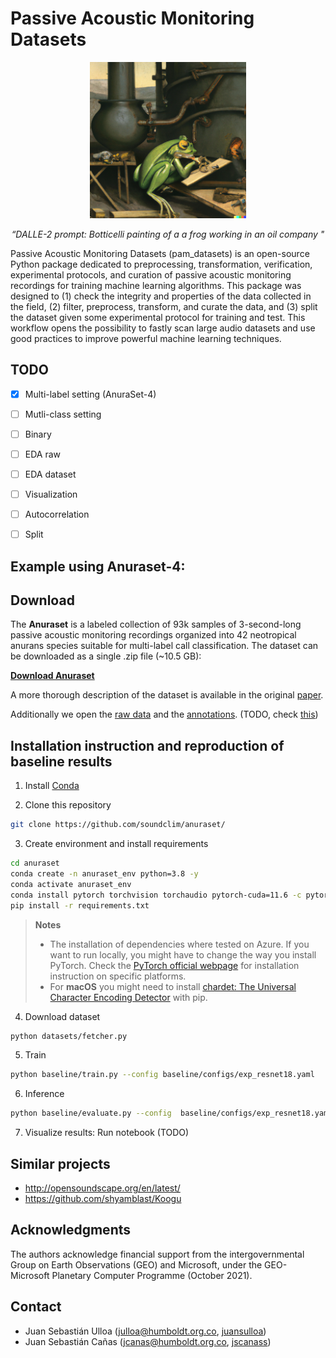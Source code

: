 # Passive Acoustic Monitoring Datasets


<div align="center">

<img class="img-fluid" src="assets/dalle_botticelli.png" alt="img-verification" width="250" height="250">

<em>“DALLE-2 prompt: Botticelli painting of a a frog working in an oil company "</em>

</div>

Passive Acoustic Monitoring Datasets (pam_datasets) is an open-source Python package dedicated to preprocessing, transformation, verification, experimental protocols, and curation of passive acoustic monitoring recordings for training machine learning algorithms. This package was designed to (1) check the integrity and properties of the data collected in the field, (2) filter, preprocess, transform, and curate the data, and (3) split the dataset given some experimental protocol for training and test. This workflow opens the possibility to fastly scan large audio datasets and use good practices to improve powerful machine learning techniques.


## TODO
- [x] Multi-label setting (AnuraSet-4)
- [ ] Mutli-class setting 
- [ ] Binary
- [ ] EDA raw
- [ ] EDA dataset
- [ ] Visualization
- [ ] Autocorrelation
- [ ] Split


## Example using Anuraset-4:

## Download

The **Anuraset** is a labeled collection of 93k samples of 3-second-long passive acoustic monitoring recordings organized into 42 neotropical anurans species suitable for multi-label call classification. The dataset can be downloaded as a single .zip file (~10.5 GB):

**[Download Anuraset](https://chorus.blob.core.windows.net/public/anurasetv3.zip)**

A more thorough description of the dataset is available in the original [paper](http://github.com).

Additionally we open the [raw data](http://github.com) and the [annotations](http://github.com). (TODO, check [this](https://github.com/visipedia/caltech-fish-counting/blob/main/README.md#data-download)) 


## Installation instruction and reproduction of baseline results

1. Install [Conda](http://conda.io/)

2. Clone this repository

```bash
git clone https://github.com/soundclim/anuraset/
```

3. Create environment and install requirements

```bash
cd anuraset
conda create -n anuraset_env python=3.8 -y
conda activate anuraset_env
conda install pytorch torchvision torchaudio pytorch-cuda=11.6 -c pytorch -c nvidia
pip install -r requirements.txt
```

> **Notes**
> * The installation of dependencies where tested on Azure. If you want to run locally, you might have to change the way you install PyTorch. Check the [PyTorch official webpage](https://pytorch.org/get-started/locally/) for installation instruction on specific platforms.
> * For **macOS** you might need to install [chardet: The Universal Character Encoding Detector](https://pypi.org/project/chardet/) with pip.


4. Download dataset 

```bash
python datasets/fetcher.py
```

5. Train 

```bash
python baseline/train.py --config baseline/configs/exp_resnet18.yaml
```

6. Inference

```bash
python baseline/evaluate.py --config  baseline/configs/exp_resnet18.yaml
```

7. Visualize results: Run notebook  (TODO)

## Similar projects

- http://opensoundscape.org/en/latest/
- https://github.com/shyamblast/Koogu

## Acknowledgments
The authors acknowledge financial support from the intergovernmental Group on Earth Observations (GEO) and Microsoft, under the GEO-Microsoft Planetary Computer Programme (October 2021).

## Contact

- Juan Sebastián Ulloa (julloa@humboldt.org.co, [juansulloa](https://github.com/juansulloa))
- Juan Sebastián Cañas (jcanas@humboldt.org.co, [jscanass](https://github.com/jscanass))

